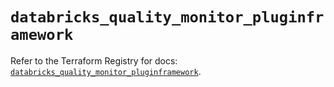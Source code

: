 # `databricks_quality_monitor_pluginframework`

Refer to the Terraform Registry for docs: [`databricks_quality_monitor_pluginframework`](https://registry.terraform.io/providers/databricks/databricks/1.56.0/docs/resources/quality_monitor_pluginframework).
